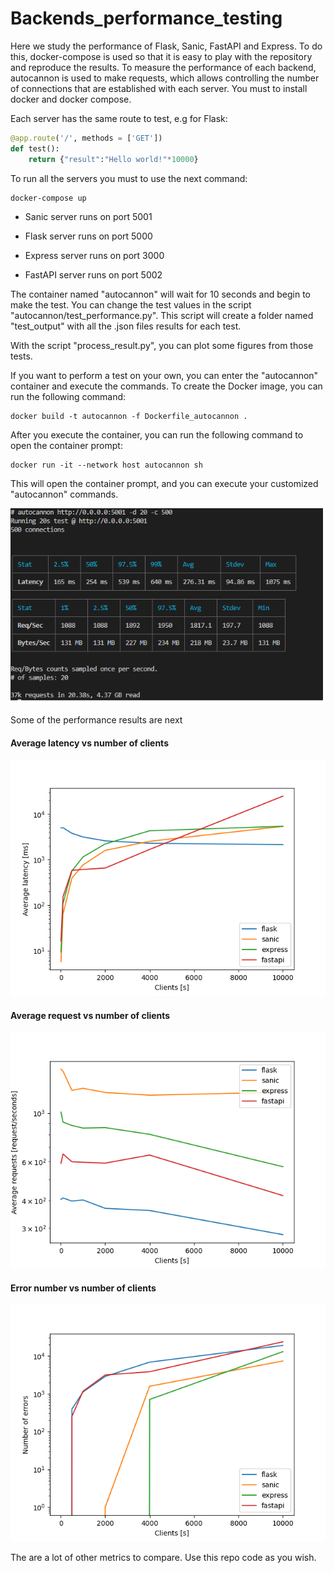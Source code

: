 # Backends_performance_testing

Here we study the performance of Flask, Sanic, FastAPI and Express. To do this, docker-compose is used so that it is easy to play with the repository and reproduce the results. To measure the performance of each backend, autocannon is used to make requests, which allows controlling the number of connections that are established with each server. You must to install docker and docker compose.

Each server has the same route to test, e.g for Flask: 

```python
@app.route('/', methods = ['GET'])
def test():
    return {"result":"Hello world!"*10000}
```    

To run all the servers you must to use the next command:

```docker
docker-compose up
```
- Sanic server runs on port 5001

- Flask server runs on port 5000

- Express server runs on port 3000

- FastAPI server runs on port 5002

The container named "autocannon" will wait for 10 seconds and begin to make the test. You can change the test values in the script "autocannon/test_performance.py". This script will create a folder named "test_output" with all the .json files results for each test.

With the script "process_result.py", you can plot some figures from those tests.

If you want to perform a test on your own, you can enter the "autocannon" container and execute the commands. To create the Docker image, you can run the following command:

```docker
docker build -t autocannon -f Dockerfile_autocannon .
```

After you execute the container, you can run the following command to open the container prompt:

```docker
docker run -it --network host autocannon sh
```

This will open the container prompt, and you can execute your customized "autocannon" commands.

![imagen test Sanic](images/Sanic_test.png)

Some of the performance results are next

#### Average latency vs number of clients

![Latencia](images/Latencia_w_2_t_20.png)

#### Average request vs number of clients
![Request/seconds](images/Ave_requests_w_2_t_20.png)

#### Error number vs number of clients
![Request/seconds](images/Errors_w_2_t_20.png)

The are a lot of other metrics to compare. Use this repo code as you wish.

